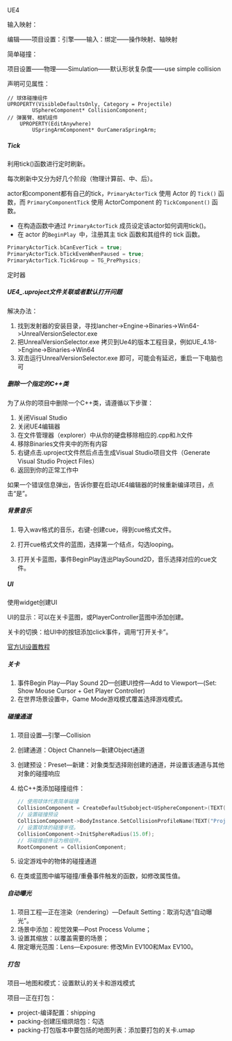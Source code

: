 UE4

输入映射：

编辑——项目设置：引擎——输入：绑定——操作映射、轴映射

简单碰撞：

项目设置——物理——Simulation——默认形状复杂度——use simple collision

声明可见属性：

```
// 球体碰撞组件
UPROPERTY(VisibleDefaultsOnly, Category = Projectile)
		USphereComponent* CollisionComponent;
// 弹簧臂、相机组件
	UPROPERTY(EditAnywhere)
		USpringArmComponent* OurCameraSpringArm;
```



##### Tick

利用tick()函数进行定时刷新。

每次刷新中又分为好几个阶段（物理计算前、中、后）。

actor和component都有自己的tick，`PrimaryActorTick` 使用 Actor 的 `Tick()` 函数，而 `PrimaryComponentTick` 使用 ActorComponent 的 `TickComponent()` 函数。

- 在构造函数中通过 `PrimaryActorTick` 成员设定该actor如何调用tick()。
- 在 actor 的`BeginPlay `中，注册其主 tick 函数和其组件的 tick 函数。

```c++
PrimaryActorTick.bCanEverTick = true;
PrimaryActorTick.bTickEvenWhenPaused = true;
PrimaryActorTick.TickGroup = TG_PrePhysics;
```



定时器



##### UE4_.uproject文件关联或者默认打开问题

解决办法： 

1. 找到发射器的安装目录，寻找lancher->Engine->Binaries->Win64->UnrealVersionSelector.exe
2. 把UnrealVersionSelector.exe 拷贝到Ue4的版本工程目录，例如UE_4.18->Engine->Binaries->Win64
3. 双击运行UnrealVersionSelector.exe 即可，可能会有延迟，重启一下电脑也可



##### 删除一个指定的C++类

为了从你的项目中删除一个C++类，请遵循以下步骤：

1. 关闭Visual Studio
2. 关闭UE4编辑器
3. 在文件管理器（explorer）中从你的硬盘移除相应的.cpp和.h文件
4. 移除Binaries文件夹中的所有内容
5. 右键点击.uproject文件然后点击生成Visual Studio项目文件（Generate Visual Studio Project Files）
6. 返回到你的正常工作中

如果一个错误信息弹出，告诉你要在启动UE4编辑器的时候重新编译项目，点击“是”。



##### 背景音乐

1. 导入wav格式的音乐，右键-创建cue，得到cue格式文件。

2. 打开cue格式文件的蓝图，选择第一个结点，勾选looping。

3. 打开关卡蓝图，事件BeginPlay连出PlaySound2D，音乐选择对应的cue文件。



##### UI

使用widget创建UI

UI的显示：可以在关卡蓝图，或PlayerController蓝图中添加创建。

关卡的切换：给UI中的按钮添加click事件，调用“打开关卡”。

[官方UI设置教程](https://docs.unrealengine.com/zh-CN/Engine/UMG/QuickStart/index.html)



##### 关卡

1. 事件Begin Play—Play Sound 2D—创建UI控件—Add to Viewport—(Set: Show Mouse Cursor + Get Player Controller)
2. 在世界场景设置中，Game Mode游戏模式覆盖选择游戏模式。



##### 碰撞通道

1. 项目设置—引擎—Collision

2. 创建通道：Object Channels—新建Object通道

3. 创建预设：Preset—新建：对象类型选择刚创建的通道，并设置该通道与其他对象的碰撞响应

4. 给C++类添加碰撞组件：

   ```c++
   // 使用球体代表简单碰撞
   CollisionComponent = CreateDefaultSubobject<USphereComponent>(TEXT("SphereComponent"));
   // 设置碰撞预设
   CollisionComponent->BodyInstance.SetCollisionProfileName(TEXT("Projectile"));
   // 设置球体的碰撞半径。
   CollisionComponent->InitSphereRadius(15.0f);
   // 将碰撞组件设为根组件。
   RootComponent = CollisionComponent;
   ```

5. 设定游戏中的物体的碰撞通道

6. 在类或蓝图中编写碰撞/重叠事件触发的函数，如修改属性值。



##### 自动曝光

1. 项目工程—正在渲染（rendering）—Default Setting：取消勾选“自动曝光”。
2. 场景中添加：视觉效果—Post Process Volume；
3. 设置其缩放：以覆盖需要的场景；
4. 限定曝光范围：Lens—Exposure: 修改Min EV100和Max EV100。



##### 打包

项目—地图和模式：设置默认的关卡和游戏模式

项目—正在打包：

- project-编译配置：shipping
- packing-创建压缩烘焙包：勾选
- packing-打包版本中要包括的地图列表：添加要打包的关卡.umap